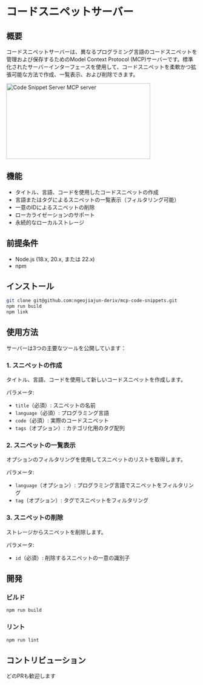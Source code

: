 # コードスニペットサーバー

## 概要

コードスニペットサーバーは、異なるプログラミング言語のコードスニペットを管理および保存するためのModel Context Protocol (MCP)サーバーです。標準化されたサーバーインターフェースを使用して、コードスニペットを柔軟かつ拡張可能な方法で作成、一覧表示、および削除できます。

<a href="https://glama.ai/mcp/servers/qt4j367mfk"><img width="380" height="200" src="https://glama.ai/mcp/servers/qt4j367mfk/badge" alt="Code Snippet Server MCP server" /></a>

## 機能

- タイトル、言語、コードを使用したコードスニペットの作成
- 言語またはタグによるスニペットの一覧表示（フィルタリング可能）
- 一意のIDによるスニペットの削除
- ローカライゼーションのサポート
- 永続的なローカルストレージ

## 前提条件

- Node.js (18.x, 20.x, または 22.x)
- npm

## インストール

```bash
git clone git@github.com:ngeojiajun-deriv/mcp-code-snippets.git
npm run build
npm link
```

## 使用方法

サーバーは3つの主要なツールを公開しています：

### 1. スニペットの作成

タイトル、言語、コードを使用して新しいコードスニペットを作成します。

パラメータ:
- `title`（必須）: スニペットの名前
- `language`（必須）: プログラミング言語
- `code`（必須）: 実際のコードスニペット
- `tags`（オプション）: カテゴリ化用のタグ配列

### 2. スニペットの一覧表示

オプションのフィルタリングを使用してスニペットのリストを取得します。

パラメータ:
- `language`（オプション）: プログラミング言語でスニペットをフィルタリング
- `tag`（オプション）: タグでスニペットをフィルタリング

### 3. スニペットの削除

ストレージからスニペットを削除します。

パラメータ:
- `id`（必須）: 削除するスニペットの一意の識別子

## 開発

### ビルド

```bash
npm run build
```

### リント

```bash
npm run lint
```

## コントリビューション

どのPRも歓迎します
